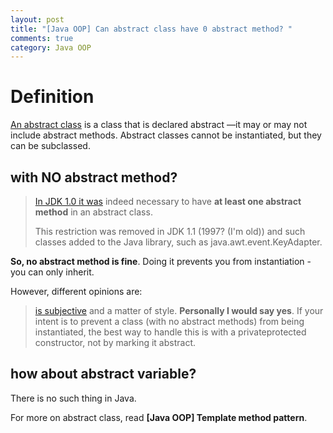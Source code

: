 ```yaml
---
layout: post
title: "[Java OOP] Can abstract class have 0 abstract method? "
comments: true
category: Java OOP
---
```


# Definition

[An abstract class](https://docs.oracle.com/javase/tutorial/java/IandI/abstract.html) is a class that is declared abstract —it may or may not include abstract methods. Abstract classes cannot be instantiated, but they can be subclassed.

## with NO abstract method?

> [In JDK 1.0 it was](http://stackoverflow.com/a/2283437) indeed necessary to have **at least one abstract method** in an abstract class.
>
> This restriction was removed in JDK 1.1 (1997? (I'm old)) and such classes added to the Java library, such as java.awt.event.KeyAdapter.

**So, no abstract method is fine**. Doing it prevents you from instantiation - you can only inherit.

However, different opinions are:

> [is subjective](http://stackoverflow.com/a/2283450) and a matter of style. **Personally I would say yes**. If your intent is to prevent a class (with no abstract methods) from being instantiated, the best way to handle this is with a privateprotected constructor, not by marking it abstract.

## how about abstract variable?

There is no such thing in Java.

For more on abstract class, read **[Java OOP] Template method pattern**.
